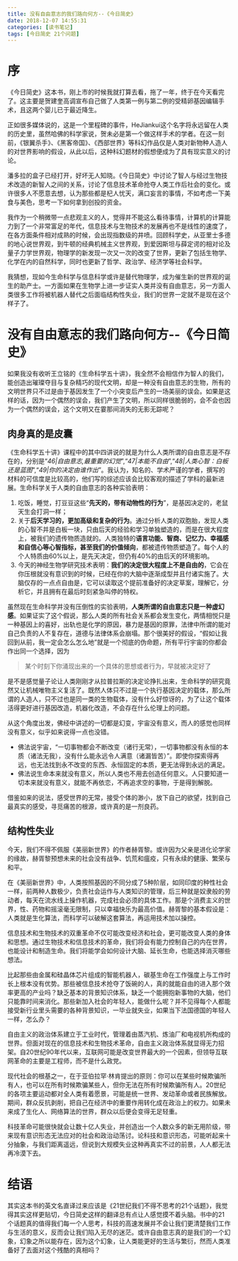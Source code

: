 ```yaml
---
title: 没有自由意志的我们路向何方--《今日简史》
date: 2018-12-07 14:55:31
categories: [读书笔记]
tags: [今日简史 21个问题] 
---
```

# 序

《今日简史》这本书，刚上市的时候我就打算去看，拖了一年，终于在今天看完了。这主要是贺建奎高调宣布自己做了人类第一例与第二例的受精卵基因编辑手术，且这两个婴儿已于最近降生。

正如很多媒体说的，这是一个里程碑的事件，HeJiankui这个名字将永远留在人类的历史里，虽然哈佛的科学家说，贺未必是第一个做这样手术的学者。在这一刻前，《银翼杀手》、《黑客帝国》、《西部世界》等科幻作品仅是人类对新物种人造人的对世界影响的假设，从此以后，这种科幻题材的假想便成为了具有现实意义的讨论。

潘多拉的盒子已经打开，好坏无人知晓。《今日简史》中讨论了智人与经过生物技术改造的新智人之间的关系，讨论了信息技术革命抢夺人类工作后社会的变化。或许很多人不愿意去想，认为那些都是杞人忧天，满口妄言的事情，不如考虑一下美食与美色，思考一下如何拿到创投的资金。

我作为一个稍微带一点悲观主义的人，觉得并不能这么看待事情，计算机的计算能力到了一个非常富足的年代，信息技术与生物技术的发展再也不是线性的速度了，在各方面条件相对成熟的时候，会出现指数级的井喷。回顾科学史，从亚里士多德的地心说世界观，到牛顿的经典机械主义世界观，到爱因斯坦与薛定谔的相对论及量子力学世界观，物理学的新发现一次又一次的改变了世界，更新了包括生物学、化学在内的自然科学，同时也更新了哲学、政治学、经济学等社会科学。

我猜想，现如今生命科学与信息科学或许是替代物理学，成为催生新的世界观的诞生的助产士。一方面如果在生物学上进一步证实人类并没有自由意志，另一方面人类很多工作将被机器人替代之后面临结构性失业，我们的世界一定就不是现在这个样子了。


<!-- more -->

# 没有自由意志的我们路向何方--《今日简史》

如果我没有收听王立铭的《生命科学五十讲》，我全然不会相信作为智人的我们，能创造出璀璨夺目与复杂精巧的现代文明，却是一种没有自由意志的生物，所有的文明世界只不过是由于基因发生了一个小突变后产生的一场美丽的误会。如果是这样的话，因为一个偶然的误会，我们产生了文明，所以同样很脆弱的，会不会也因为一个偶然的误会，这个文明又在霎那间消失的无影无踪呢？

## 肉身真的是皮囊

《生命科学五十讲》课程中的其中四讲说的就是为什么人类所谓的自由意志是不存在的，分别是“*46|自由意志,最重要的幻觉*”,“*47|本能不自由*”,“*48|人类心智：白板还是蓝图*”,“*49|你的决定由谁作出*”。我认为，知名的、学术严谨的学者，撰写的材料的可信度是比较高的，他们写的综述应该会比较客观的描述了学科的最新进展。生命科学关于人类的自由意志的各种实验表明：
1. 吃饭，睡觉，打豆豆这些“**先天的，带有动物性的行为**”，是基因决定的，老鼠天生会打洞一样；
2. 关于**后天学习的，更加高级和复杂的行为**。通过分析人类的双胞胎，发现人类的心智不并是白板一块，只由后天的经验和学习单独塑造的，而是在很大程度上，被我们的遗传物质造就的。人类独特的**语言功能、智商、记忆力、幸福感和自信心等心智指标，甚至我们的价值倾向**，都被遗传物质塑造了。每个人的个人特质由60%以上，是先天决定，但仍有40%的由后天的环境影响。
3. 今天的神经生物学研究技术表明：**我们的决定很大程度上不是自由的**，它会在你压根就没有意识到的时候，已经在你的大脑中逐渐成型并且付诸实施了。大脑仅存的一点点自由是，它可以读取这个提前准备好的决定草案，理解它，分析它，并且拥有在最后时刻紧急叫停的特权。

虽然现在生命科学并没有压倒性的实验表明，**人类所谓的自由意志只是一种虚幻感**。如果证实了这个假说，那么人类的所有社会关系都会发生变化，两情相悦只是一种基因上的喜好，出轨也是化学的原因，暴力是基因的原罪，法律中所谓的能对自己负责的人不复存在，道德与法律体系会崩塌。那个很美好的假设，“假如让我回到从前，我一定会怎么怎么地”就是一个彻底的伪命题，所有平行宇宙的你都会作出同一个选择，因为
> 某个时刻下你涌现出来的一个具体的思想或者行为，早就被决定好了

是不是感觉量子论让人类刚刚才从拉普拉斯的决定论挣扎出来，生命科学的研究竟然又让机械唯物主义复活了。既然人体只不过是一个执行基因决定的载体，那么所谓的人造人，只不过也是同一类的生物载体，没有什么好惊讶的，为了让这个载体活得更好进行基因改造，机器化改造，不会存在什么伦理上的问题。

从这个角度出发，佛经中讲述的一切都是幻变，宇宙没有意义，而人的感觉也同样没有意义，似乎如来说得一点也没错。
- 佛法说宇宙，“一切事物都会不断改变（诸行无常），一切事物都没有永恒的本质（诸法无我），没有什么能永远令人满意（诸漏皆苦）”。即使你探索得再远，也无法找到永不改变的东西、永恒固定的本质，更无法得到永远的满足。
- 佛法说生命本来就没有意义，所以人类也不用去创造任何意义。人只要知道一切本来就没有意义，就能不再依恋，不再追求空的事物，于是得到解脱。

借鉴如来的说法，感受世界的无常，接受个体的渺小，放下自己的欲望，找到自己最真实的感受，寻觅痛苦的根源，或许真的是一剂良药。


## 结构性失业

今天，我们不得不佩服《美丽新世界》的作者赫胥黎。或许因为父亲是进化论学家的缘故，赫胥黎预想未来的社会没有战争、饥荒和瘟疫，只有永续的健康、繁荣与和平。

在《美丽新世界》中，人类按照基因的不同分成了5种阶层，如同印度的种性社会一样，前两种人数极少，负责社会运作与人类知识的管理，后三种就是奴隶般的劳动者，每天在流水线上操作机器，完成社会必须的具体工作。那是个消费主义的世界，性、药物和摇滚毫无限制，只以幸福快乐为最高价值。赫胥黎的基本假设是：人类就是生化算法，而科学可以破解这套算法，再运用技术加以操控。

信息技术和生物技术的双重革命不仅可能改变经济和社会，更可能改变人类的身体和思想。通过生物技术和信息技术的革命，我们将会有能力控制自己的内在世界，也能设计和制造生命。我们将能学会如何设计大脑、延长生命，也能选择消灭哪些想法。

比起那些由金属和硅晶体芯片组成的智能机器人，碳基生命在工作强度上与工作时长上根本没有优势。那些被信息技术抢夺了饭碗的人，真的就能自由的进入那个效率更高的产业吗？缺乏基本的背景知识体系，缺乏一个能拥抱新事物的大脑，他们只能靠时间来消化。那些新加入社会的年轻人，能做什么呢？并不见得每个人都能接受新行业里头需要的各种背景知识，一毕业就失业，如果当下法国德国的年轻人一样，怎么办？

自由主义的政治体系建立于工业时代，管理着由蒸汽机、炼油厂和电视机所构成的世界。但面对现在的信息技术和生物技术革命，自由主义政治体系就显得无力招架。自20世纪90年代以来，互联网可能是改变世界最大的一个因素，但领导互联网革命的主要是工程师，而不是什么政党。

现代社会的根基之一，在于亚伯拉罕·林肯提出的原则：你可以在某些时候欺骗所有人，也可以在所有时候欺骗某些人，但你无法在所有时候欺骗所有人。20世纪的各项主要运动都对全人类有着愿景，可能是统一世界、发动革命或者民族解放。期间，群众反抗剥削，把自己在经济中的重要作用转化成在政治上的权力。如果未来成了生化人、网络算法的世界，群众以后便会变得无足轻重。

科技革命可能很快就会让数十亿人失业，并创造出一个人数众多的新无用阶级，带来现有意识形态无法应对的社会和政治动荡讨。论科技和意识形态，可能听起来十分抽象，与我们距离遥远，但说到大规模失业这种再真实不过的前景，人人都无法再冷漠下去。

# 结语

其实这本书的英文名直译过来应该是《21世纪我们不得不思考的21个话题》，我觉得其实这样更贴切，今日简史这样的翻译总有点让人感觉摸不着头脑。书中的21个话题真的值得我们每一个人思考，科技的高速发展并不会让我们更清楚我们工作与生活的意义，反而会让我们陷入无尽的迷茫。或许自由意志真的是我们的一个幻象，幻象之所以能存在，因为这个幻象，让人类能更好的生活与繁衍，然而人类准备好了去面对这个残酷的真相吗？